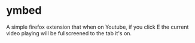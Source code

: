 # ymbed

A simple firefox extension that when on Youtube, if you click E the current video playing will be fullscreened to the tab it's on.
